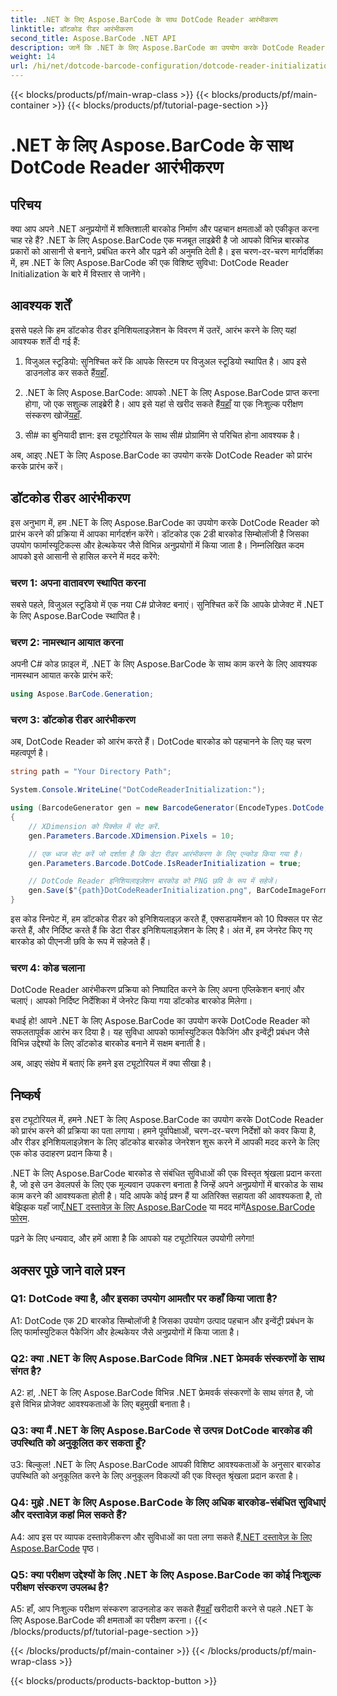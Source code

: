 ```yaml
---
title: .NET के लिए Aspose.BarCode के साथ DotCode Reader आरंभीकरण
linktitle: डॉटकोड रीडर आरंभीकरण
second_title: Aspose.BarCode .NET API
description: जानें कि .NET के लिए Aspose.BarCode का उपयोग करके DotCode Reader को कैसे आरंभ किया जाए। विभिन्न अनुप्रयोगों के लिए आसानी से डॉटकोड बारकोड बनाएं।
weight: 14
url: /hi/net/dotcode-barcode-configuration/dotcode-reader-initialization/
---
```


{{< blocks/products/pf/main-wrap-class >}}
{{< blocks/products/pf/main-container >}}
{{< blocks/products/pf/tutorial-page-section >}}

# .NET के लिए Aspose.BarCode के साथ DotCode Reader आरंभीकरण

## परिचय

क्या आप अपने .NET अनुप्रयोगों में शक्तिशाली बारकोड निर्माण और पहचान क्षमताओं को एकीकृत करना चाह रहे हैं? .NET के लिए Aspose.BarCode एक मजबूत लाइब्रेरी है जो आपको विभिन्न बारकोड प्रकारों को आसानी से बनाने, प्रबंधित करने और पढ़ने की अनुमति देती है। इस चरण-दर-चरण मार्गदर्शिका में, हम .NET के लिए Aspose.BarCode की एक विशिष्ट सुविधा: DotCode Reader Initialization के बारे में विस्तार से जानेंगे।

## आवश्यक शर्तें

इससे पहले कि हम डॉटकोड रीडर इनिशियलाइज़ेशन के विवरण में उतरें, आरंभ करने के लिए यहां आवश्यक शर्तें दी गई हैं:

1.  विजुअल स्टूडियो: सुनिश्चित करें कि आपके सिस्टम पर विजुअल स्टूडियो स्थापित है। आप इसे डाउनलोड कर सकते हैं[यहाँ](https://visualstudio.microsoft.com/).

2.  .NET के लिए Aspose.BarCode: आपको .NET के लिए Aspose.BarCode प्राप्त करना होगा, जो एक सशुल्क लाइब्रेरी है। आप इसे यहां से खरीद सकते हैं[यहाँ](https://purchase.aspose.com/buy) या एक निःशुल्क परीक्षण संस्करण खोजें[यहाँ](https://releases.aspose.com/).

3. सी# का बुनियादी ज्ञान: इस ट्यूटोरियल के साथ सी# प्रोग्रामिंग से परिचित होना आवश्यक है।

अब, आइए .NET के लिए Aspose.BarCode का उपयोग करके DotCode Reader को प्रारंभ करके प्रारंभ करें।

## डॉटकोड रीडर आरंभीकरण

इस अनुभाग में, हम .NET के लिए Aspose.BarCode का उपयोग करके DotCode Reader को प्रारंभ करने की प्रक्रिया में आपका मार्गदर्शन करेंगे। डॉटकोड एक 2डी बारकोड सिम्बोलॉजी है जिसका उपयोग फार्मास्यूटिकल्स और हेल्थकेयर जैसे विभिन्न अनुप्रयोगों में किया जाता है। निम्नलिखित कदम आपको इसे आसानी से हासिल करने में मदद करेंगे:

### चरण 1: अपना वातावरण स्थापित करना

सबसे पहले, विजुअल स्टूडियो में एक नया C# प्रोजेक्ट बनाएं। सुनिश्चित करें कि आपके प्रोजेक्ट में .NET के लिए Aspose.BarCode स्थापित है।

### चरण 2: नामस्थान आयात करना

अपनी C# कोड फ़ाइल में, .NET के लिए Aspose.BarCode के साथ काम करने के लिए आवश्यक नामस्थान आयात करके प्रारंभ करें:

```csharp
using Aspose.BarCode.Generation;
```

### चरण 3: डॉटकोड रीडर आरंभीकरण

अब, DotCode Reader को आरंभ करते हैं। DotCode बारकोड को पहचानने के लिए यह चरण महत्वपूर्ण है।

```csharp
string path = "Your Directory Path";

System.Console.WriteLine("DotCodeReaderInitialization:");

using (BarcodeGenerator gen = new BarcodeGenerator(EncodeTypes.DotCode, "Aspose"))
{
    // XDimension को पिक्सेल में सेट करें.
    gen.Parameters.Barcode.XDimension.Pixels = 10;

    // एक ध्वज सेट करें जो दर्शाता है कि डेटा रीडर आरंभीकरण के लिए एन्कोड किया गया है।
    gen.Parameters.Barcode.DotCode.IsReaderInitialization = true;

    // DotCode Reader इनिशियलाइज़ेशन बारकोड को PNG छवि के रूप में सहेजें।
    gen.Save($"{path}DotCodeReaderInitialization.png", BarCodeImageFormat.Png);
}
```

इस कोड स्निपेट में, हम डॉटकोड रीडर को इनिशियलाइज़ करते हैं, एक्सडायमेंशन को 10 पिक्सल पर सेट करते हैं, और निर्दिष्ट करते हैं कि डेटा रीडर इनिशियलाइज़ेशन के लिए है। अंत में, हम जेनरेट किए गए बारकोड को पीएनजी छवि के रूप में सहेजते हैं।

### चरण 4: कोड चलाना

DotCode Reader आरंभीकरण प्रक्रिया को निष्पादित करने के लिए अपना एप्लिकेशन बनाएं और चलाएं। आपको निर्दिष्ट निर्देशिका में जेनरेट किया गया डॉटकोड बारकोड मिलेगा।

बधाई हो! आपने .NET के लिए Aspose.BarCode का उपयोग करके DotCode Reader को सफलतापूर्वक आरंभ कर दिया है। यह सुविधा आपको फार्मास्युटिकल पैकेजिंग और इन्वेंट्री प्रबंधन जैसे विभिन्न उद्देश्यों के लिए डॉटकोड बारकोड बनाने में सक्षम बनाती है।

अब, आइए संक्षेप में बताएं कि हमने इस ट्यूटोरियल में क्या सीखा है।

## निष्कर्ष

इस ट्यूटोरियल में, हमने .NET के लिए Aspose.BarCode का उपयोग करके DotCode Reader को प्रारंभ करने की प्रक्रिया का पता लगाया। हमने पूर्वापेक्षाओं, चरण-दर-चरण निर्देशों को कवर किया है, और रीडर इनिशियलाइज़ेशन के लिए डॉटकोड बारकोड जेनरेशन शुरू करने में आपकी मदद करने के लिए एक कोड उदाहरण प्रदान किया है।

.NET के लिए Aspose.BarCode बारकोड से संबंधित सुविधाओं की एक विस्तृत श्रृंखला प्रदान करता है, जो इसे उन डेवलपर्स के लिए एक मूल्यवान उपकरण बनाता है जिन्हें अपने अनुप्रयोगों में बारकोड के साथ काम करने की आवश्यकता होती है। यदि आपके कोई प्रश्न हैं या अतिरिक्त सहायता की आवश्यकता है, तो बेझिझक यहाँ जाएँ[.NET दस्तावेज़ के लिए Aspose.BarCode](https://reference.aspose.com/barcode/net/) या मदद मांगें[Aspose.BarCode फोरम](https://forum.aspose.com/c/barcode/13).

पढ़ने के लिए धन्यवाद, और हमें आशा है कि आपको यह ट्यूटोरियल उपयोगी लगेगा!

## अक्सर पूछे जाने वाले प्रश्न

### Q1: DotCode क्या है, और इसका उपयोग आमतौर पर कहाँ किया जाता है?

A1: DotCode एक 2D बारकोड सिम्बोलॉजी है जिसका उपयोग उत्पाद पहचान और इन्वेंट्री प्रबंधन के लिए फार्मास्युटिकल पैकेजिंग और हेल्थकेयर जैसे अनुप्रयोगों में किया जाता है।

### Q2: क्या .NET के लिए Aspose.BarCode विभिन्न .NET फ्रेमवर्क संस्करणों के साथ संगत है?

A2: हां, .NET के लिए Aspose.BarCode विभिन्न .NET फ्रेमवर्क संस्करणों के साथ संगत है, जो इसे विभिन्न प्रोजेक्ट आवश्यकताओं के लिए बहुमुखी बनाता है।

### Q3: क्या मैं .NET के लिए Aspose.BarCode से उत्पन्न DotCode बारकोड की उपस्थिति को अनुकूलित कर सकता हूँ?

उ3: बिल्कुल! .NET के लिए Aspose.BarCode आपकी विशिष्ट आवश्यकताओं के अनुसार बारकोड उपस्थिति को अनुकूलित करने के लिए अनुकूलन विकल्पों की एक विस्तृत श्रृंखला प्रदान करता है।

### Q4: मुझे .NET के लिए Aspose.BarCode के लिए अधिक बारकोड-संबंधित सुविधाएं और दस्तावेज़ कहां मिल सकते हैं?

 A4: आप इस पर व्यापक दस्तावेज़ीकरण और सुविधाओं का पता लगा सकते हैं[.NET दस्तावेज़ के लिए Aspose.BarCode](https://reference.aspose.com/barcode/net/) पृष्ठ।

### Q5: क्या परीक्षण उद्देश्यों के लिए .NET के लिए Aspose.BarCode का कोई निःशुल्क परीक्षण संस्करण उपलब्ध है?

 A5: हाँ, आप निःशुल्क परीक्षण संस्करण डाउनलोड कर सकते हैं[यहाँ](https://releases.aspose.com/) खरीदारी करने से पहले .NET के लिए Aspose.BarCode की क्षमताओं का परीक्षण करना।
{{< /blocks/products/pf/tutorial-page-section >}}

{{< /blocks/products/pf/main-container >}}
{{< /blocks/products/pf/main-wrap-class >}}

{{< blocks/products/products-backtop-button >}}
